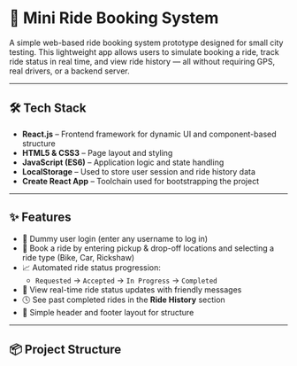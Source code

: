 # 🚕 Mini Ride Booking System

A simple web-based ride booking system prototype designed for small city testing. This lightweight app allows users to simulate booking a ride, track ride status in real time, and view ride history — all without requiring GPS, real drivers, or a backend server.

---

## 🛠️ Tech Stack

- **React.js** – Frontend framework for dynamic UI and component-based structure
- **HTML5 & CSS3** – Page layout and styling
- **JavaScript (ES6)** – Application logic and state handling
- **LocalStorage** – Used to store user session and ride history data
- **Create React App** – Toolchain used for bootstrapping the project

---

## ✨ Features

- 🔐 Dummy user login (enter any username to log in)
- 🚗 Book a ride by entering pickup & drop-off locations and selecting a ride type (Bike, Car, Rickshaw)
- 📈 Automated ride status progression:
  - `Requested` → `Accepted` → `In Progress` → `Completed`
- 📄 View real-time ride status updates with friendly messages
- 🕓 See past completed rides in the **Ride History** section
- 🧭 Simple header and footer layout for structure

---

## 📦 Project Structure

